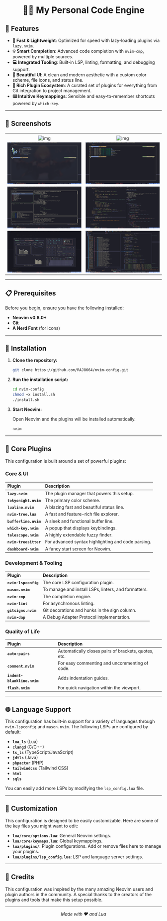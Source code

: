<div align="center">

# 👨‍💻 My Personal Code Engine

</div>

## 🌟 Features

- **🚀 Fast & Lightweight**: Optimized for speed with lazy-loading plugins via `lazy.nvim`.
- **💡 Smart Completion**: Advanced code completion with `nvim-cmp`, powered by multiple sources.
- **💻 Integrated Tooling**: Built-in LSP, linting, formatting, and debugging support.
- **🎨 Beautiful UI**: A clean and modern aesthetic with a custom color scheme, file icons, and status line.
- **🧩 Rich Plugin Ecosystem**: A curated set of plugins for everything from Git integration to project management.
- **⌨️ Intuitive Keymappings**: Sensible and easy-to-remember shortcuts powered by `which-key`.

---

## 📸 Screenshots

|                                                                                                                   |                                                                                                                   |
| :---------------------------------------------------------------------------------------------------------------: | :---------------------------------------------------------------------------------------------------------------: |
|                                                                                                                   |                                                                                                                   |
| ![img](https://res.cloudinary.com/dzgoq3ikq/image/upload/v1761509001/Screenshot_27-Oct_01-31-28_11602_ru0ebv.png) | ![img](https://res.cloudinary.com/dzgoq3ikq/image/upload/v1761659282/Screenshot_29-Oct_00-44-36_22035_r58cjo.png) |
|                               ![img](pictures/Screenshot_14-Jul_14-21-01_2361.png)                                |                               ![img](pictures/Screenshot_14-Jul_14-21-33_28692.png)                               |
|                               ![img](pictures/Screenshot_14-Jul_14-21-50_1862.png)                                |                               ![img](pictures/Screenshot_14-Jul_14-23-27_3904.png)                                |
|                                ![img](pictures/Screenshot_14-Jul_14-33-34_299.png)                                |                               ![img](pictures/Screenshot_14-Jul_15-06-27_23844.png)                               |

---

## 📋 Prerequisites

Before you begin, ensure you have the following installed:

- **Neovim v0.8.0+**
- **Git**
- **A Nerd Font** (for icons)

---

## 🚀 Installation

1.  **Clone the repository:**

    ```bash
    git clone https://github.com/RAJ8664/nvim-config.git
    ```

2.  **Run the installation script:**

    ```bash
    cd nvim-config
    chmod +x install.sh
    ./install.sh
    ```

3.  **Start Neovim:**

    Open Neovim and the plugins will be installed automatically.

    ```bash
    nvim
    ```

---

## 🧩 Core Plugins

This configuration is built around a set of powerful plugins:

### Core & UI

| Plugin                | Description                                        |
| :-------------------- | :------------------------------------------------- |
| **`lazy.nvim`**       | The plugin manager that powers this setup.         |
| **`tokyonight.nvim`** | The primary color scheme.                          |
| **`lualine.nvim`**    | A blazing fast and beautiful status line.          |
| **`nvim-tree.lua`**   | A fast and feature-rich file explorer.             |
| **`bufferline.nvim`** | A sleek and functional buffer line.                |
| **`which-key.nvim`**  | A popup that displays keybindings.                 |
| **`telescope.nvim`**  | A highly extendable fuzzy finder.                  |
| **`nvim-treesitter`** | For advanced syntax highlighting and code parsing. |
| **`dashboard-nvim`**  | A fancy start screen for Neovim.                   |

### Development & Tooling

| Plugin               | Description                                          |
| :------------------- | :--------------------------------------------------- |
| **`nvim-lspconfig`** | The core LSP configuration plugin.                   |
| **`mason.nvim`**     | To manage and install LSPs, linters, and formatters. |
| **`nvim-cmp`**       | The completion engine.                               |
| **`nvim-lint`**      | For asynchronous linting.                            |
| **`gitsigns.nvim`**  | Git decorations and hunks in the sign column.        |
| **`nvim-dap`**       | A Debug Adapter Protocol implementation.             |

### Quality of Life

| Plugin                      | Description                                          |
| :-------------------------- | :--------------------------------------------------- |
| **`auto-pairs`**            | Automatically closes pairs of brackets, quotes, etc. |
| **`comment.nvim`**          | For easy commenting and uncommenting of code.        |
| **`indent-blankline.nvim`** | Adds indentation guides.                             |
| **`flash.nvim`**            | For quick navigation within the viewport.            |

---

## 🌐 Language Support

This configuration has built-in support for a variety of languages through `nvim-lspconfig` and `mason.nvim`. The following LSPs are configured by default:

- **`lua_ls`** (Lua)
- **`clangd`** (C/C++)
- **`ts_ls`** (TypeScript/JavaScript)
- **`jdtls`** (Java)
- **`phpactor`** (PHP)
- **`tailwindcss`** (Tailwind CSS)
- **`html`**
- **`sqls`**

You can easily add more LSPs by modifying the `lsp_config.lua` file.

---

## 🎨 Customization

This configuration is designed to be easily customizable. Here are some of the key files you might want to edit:

- **`lua/core/options.lua`**: General Neovim settings.
- **`lua/core/keymaps.lua`**: Global keymappings.
- **`lua/plugins/`**: Plugin configurations. Add or remove files here to manage your plugins.
- **`lua/plugins/lsp_config.lua`**: LSP and language server settings.

---

## 🙏 Credits

This configuration was inspired by the many amazing Neovim users and plugin authors in the community. A special thanks to the creators of the plugins and tools that make this setup possible.

---

<div align="center">

_Made with ❤️ and Lua_

</div>
